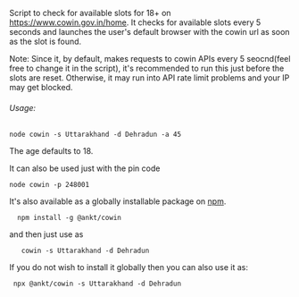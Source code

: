 Script to check for available slots for 18+ on https://www.cowin.gov.in/home.  It checks for available slots every 5 seconds and launches the user's default browser with the cowin url as
soon as the slot is found.

Note: Since it, by default, makes requests to cowin APIs every 5 seocnd(feel free to change it in the script), it's recommended to run this just before the slots are reset. Otherwise, it may run into API rate limit problems and your IP may get blocked.

###### Usage:

```
node cowin -s Uttarakhand -d Dehradun -a 45
```

The age defaults to 18.  

It can also be used just with the pin code 



```
node cowin -p 248001
```





It's also available as a globally installable package on [npm](https://www.npmjs.com/package/@ankt/cowin). 

```
  npm install -g @ankt/cowin
```
and then just use as 

```
   cowin -s Uttarakhand -d Dehradun
```

If you do not wish to install it globally then you can also use it as:

```
 npx @ankt/cowin -s Uttarakhand -d Dehradun
```
